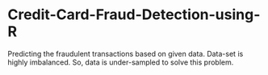 # Credit-Card-Fraud-Detection-using-R



Predicting the fraudulent transactions based on given data. Data-set is highly imbalanced. So, data is under-sampled to solve this problem.
